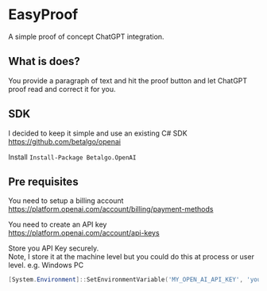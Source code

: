 # EasyProof

A simple proof of concept ChatGPT integration.  

## What is does?
You provide a paragraph of text and hit the proof button and let ChatGPT proof read and correct it for you.

## SDK

I decided to keep it simple and use an existing C# SDK
https://github.com/betalgo/openai

Install
`Install-Package Betalgo.OpenAI`

## Pre requisites

You need to setup a billing account  
https://platform.openai.com/account/billing/payment-methods

You need to create an API key  
https://platform.openai.com/account/api-keys

Store you API Key securely.  
Note, I store it at the machine level but you could do this at process or user level.
e.g. Windows PC
``` Powershell
[System.Environment]::SetEnvironmentVariable('MY_OPEN_AI_API_KEY', 'your-sdk-api-key-value', 'Machine')
```
